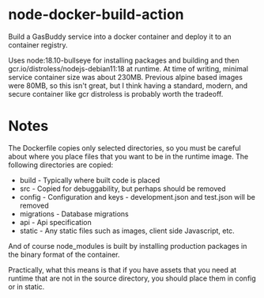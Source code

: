 node-docker-build-action
===

Build a GasBuddy service into a docker container and deploy it to an container registry.

Uses node:18.10-bullseye for installing packages and building and then gcr.io/distroless/nodejs-debian11:18
at runtime. At time of writing, minimal service container size was about 230MB. Previous alpine based
images were 80MB, so this isn't great, but I think having a standard, modern, and secure container
like gcr distroless is probably worth the tradeoff.

Notes
==
The Dockerfile copies only selected directories, so you must be careful about where you place files that you want to be in the runtime image. The following directories are copied:

* build - Typically where built code is placed
* src - Copied for debuggability, but perhaps should be removed
* config - Configuration and keys - development.json and test.json will be removed
* migrations - Database migrations
* api - Api specification
* static - Any static files such as images, client side Javascript, etc.

And of course node_modules is built by installing production packages in the binary format of the container.

Practically, what this means is that if you have assets that you need at runtime that are not in the source directory, you should place them in config or in static.
